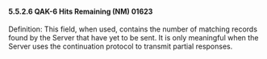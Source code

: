 #### 5.5.2.6 QAK-6 Hits Remaining (NM) 01623

Definition: This field, when used, contains the number of matching records found by the Server that have yet to be sent. It is only meaningful when the Server uses the continuation protocol to transmit partial responses.
